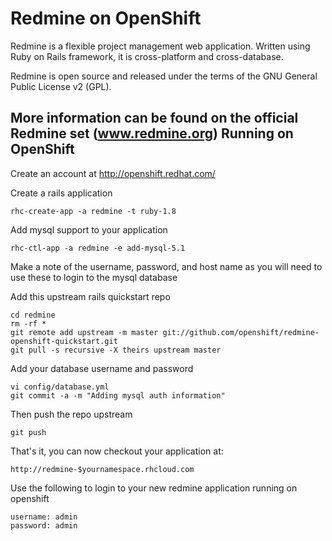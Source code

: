 Redmine on OpenShift
=========================
 
Redmine is a flexible project management web application. Written using Ruby on Rails framework, it is cross-platform and cross-database.

Redmine is open source and released under the terms of the GNU General Public License v2 (GPL).

More information can be found on the official Redmine set (www.redmine.org)
Running on OpenShift
--------------------

Create an account at http://openshift.redhat.com/

Create a rails application

	rhc-create-app -a redmine -t ruby-1.8

Add mysql support to your application
    
	rhc-ctl-app -a redmine -e add-mysql-5.1
Make a note of the username, password, and host name as you will need to use these to login to the mysql database

Add this upstream rails quickstart repo

	cd redmine
	rm -rf *
	git remote add upstream -m master git://github.com/openshift/redmine-openshift-quickstart.git
	git pull -s recursive -X theirs upstream master

Add your database username and password 

	vi config/database.yml
	git commit -a -m "Adding mysql auth information"

Then push the repo upstream

	git push

That's it, you can now checkout your application at:

	http://redmine-$yournamespace.rhcloud.com

Use the following to login to your new redmine application running on openshift

	username: admin
	password: admin


